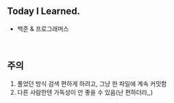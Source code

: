 ## Today I Learned.

- 백준 & 프로그래머스

<br>

## 주의
1. 풀었던 방식 검색 편하게 하려고, 그냥 한 파일에 계속 커밋함
2. 다른 사람한텐 가독성이 안 좋을 수 있음(난 편하더라,,)
